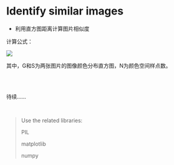 # Identify similar images

- 利用直方图距离计算图片相似度

计算公式：

<img src="http://chart.googleapis.com/chart?cht=tx&chl=Sim(G,S)=\frac{1}{N}\sum_{i=1}^{N}{(1-\frac{|g_i-s_i|}{Max(g_i,s_i)})}" style="border:none;">

其中，G和S为两张图片的图像颜色分布直方图，N为颜色空间样点数。

<br><br>

待续……


<br>

> Use the related libraries:
>
> PIL
>
> matplotlib
>
> numpy
